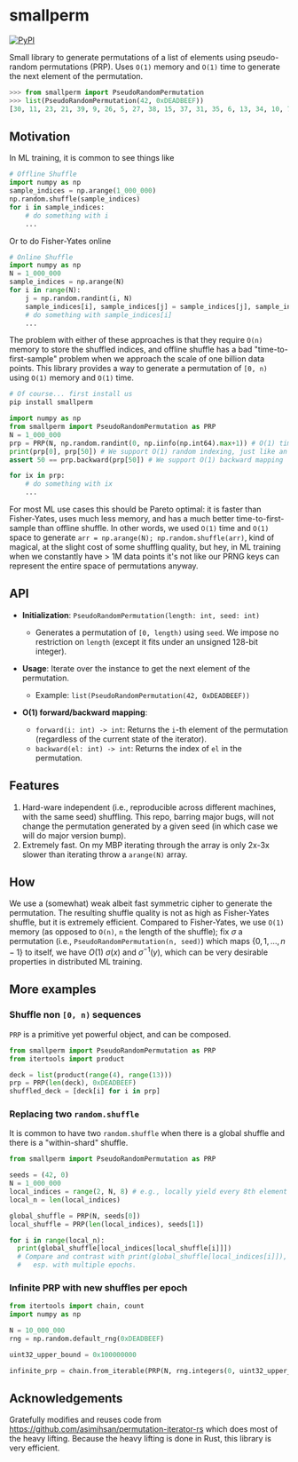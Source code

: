 smallperm
=============================

[![PyPI](https://img.shields.io/pypi/v/smallperm.svg?logo=python&style=flat-square)](https://pypi.org/project/smallperm)


Small library to generate permutations of a list of elements using pseudo-random permutations (PRP). Uses `O(1)` memory and `O(1)` time to generate the next element of the permutation.

```python
>>> from smallperm import PseudoRandomPermutation
>>> list(PseudoRandomPermutation(42, 0xDEADBEEF))
[30, 11, 23, 21, 39, 9, 26, 5, 27, 38, 15, 37, 31, 35, 6, 13, 34, 10, 7, 0, 12, 22, 33, 17, 41, 29, 18, 20, 3, 40, 25, 4, 19, 24, 32, 16, 36, 14, 1, 28, 2, 8]
```

## Motivation

In ML training, it is common to see things like

```python
# Offline Shuffle
import numpy as np
sample_indices = np.arange(1_000_000)
np.random.shuffle(sample_indices)
for i in sample_indices:
    # do something with i
    ...
```

Or to do Fisher-Yates online

```python
# Online Shuffle
import numpy as np
N = 1_000_000
sample_indices = np.arange(N)
for i in range(N):
    j = np.random.randint(i, N)
    sample_indices[i], sample_indices[j] = sample_indices[j], sample_indices[i]
    # do something with sample_indices[i]
    ...
```

The problem with either of these approaches is that they require `O(n)` memory to store the shuffled indices, and offline shuffle has a bad "time-to-first-sample" problem when we approach the scale of one billion data points. This library provides a way to generate a permutation of `[0, n)` using `O(1)` memory and `O(1)` time.


```bash
# Of course... first install us
pip install smallperm
```

```python
import numpy as np
from smallperm import PseudoRandomPermutation as PRP
N = 1_000_000
prp = PRP(N, np.random.randint(0, np.iinfo(np.int64).max+1)) # O(1) time generates the permutation
print(prp[0], prp[50]) # We support O(1) random indexing, just like an array
assert 50 == prp.backward(prp[50]) # We support O(1) backward mapping

for ix in prp:
    # do something with ix
    ...
```

For most ML use cases this should be Pareto optimal: it is faster than Fisher-Yates, uses much less memory, and has a much better time-to-first-sample than offline shuffle. In other words, we used `O(1)` time and `O(1)` space to generate `arr = np.arange(N); np.random.shuffle(arr)`, kind of magical, at the slight cost of some shuffling quality, but hey, in ML training when we constantly have > 1M data points it's not like our PRNG keys can represent the entire space of permutations anyway.

## API

- **Initialization**: `PseudoRandomPermutation(length: int, seed: int)`
  - Generates a permutation of `[0, length)` using `seed`. We impose no restriction on `length` (except it fits under an unsigned 128-bit integer).

- **Usage**: Iterate over the instance to get the next element of the permutation.
  - Example: `list(PseudoRandomPermutation(42, 0xDEADBEEF))`

- **O(1) forward/backward mapping**:
  - `forward(i: int) -> int`: Returns the `i`-th element of the permutation (regardless of the current state of the iterator).
  - `backward(el: int) -> int`: Returns the index of `el` in the permutation.

## Features

 1. Hard-ware independent (i.e., reproducible across different machines, with the same seed) shuffling. This repo, barring major bugs, will not change the permutation generated by a given seed (in which case we will do major version bump).
 2. Extremely fast. On my MBP iterating through the array is only 2x-3x slower than iterating throw a `arange(N)` array.

## How

We use a (somewhat) weak albeit fast symmetric cipher to generate the permutation. The resulting shuffle quality is not as high as Fisher-Yates shuffle, but it is extremely efficient. Compared to Fisher-Yates, we use `O(1)` memory (as opposed to `O(n)`, `n` the length of the shuffle); fix $\sigma$ a permutation (i.e., `PseudoRandomPermutation(n, seed)`) which maps $\{0, 1, \ldots, n-1\}$ to itself, we have $O(1)$ $\sigma(x)$ and $\sigma^{-1}(y)$, which can be very desirable properties in distributed ML training.

## More examples

### Shuffle non `[0, n)` sequences

`PRP` is a primitive yet powerful object, and can be composed.

```python
from smallperm import PseudoRandomPermutation as PRP
from itertools import product

deck = list(product(range(4), range(13)))
prp = PRP(len(deck), 0xDEADBEEF)
shuffled_deck = [deck[i] for i in prp]
```

### Replacing two `random.shuffle`

It is common to have two `random.shuffle` when there is a global shuffle and there is a "within-shard" shuffle.

```python
from smallperm import PseudoRandomPermutation as PRP

seeds = (42, 0)
N = 1_000_000
local_indices = range(2, N, 8) # e.g., locally yield every 8th element
local_n = len(local_indices)

global_shuffle = PRP(N, seeds[0])
local_shuffle = PRP(len(local_indices), seeds[1])

for i in range(local_n):
  print(global_shuffle[local_indices[local_shuffle[i]]])
  # Compare and contrast with print(global_shuffle[local_indices[i]]),
  #   esp. with multiple epochs.
```

### Infinite PRP with new shuffles per epoch

```python
from itertools import chain, count
import numpy as np

N = 10_000_000
rng = np.random.default_rng(0xDEADBEEF)

uint32_upper_bound = 0x100000000

infinite_prp = chain.from_iterable(PRP(N, rng.integers(0, uint32_upper_bound)) for _ in count())
```

## Acknowledgements

Gratefully modifies and reuses code from https://github.com/asimihsan/permutation-iterator-rs which
does most of the heavy lifting. Because the heavy lifting is done in Rust, this library is very efficient.